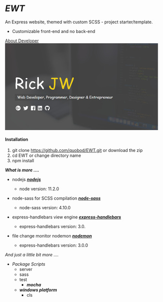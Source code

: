 # _EWT_

An Express website, themed with custom SCSS - project starter/template.
- Customizable front-end and no back-end

[About Developer](https://rickjw.herokuapp.com/)
![My Site](/public/graphics/logo.png)

#### **Installation**

1. git clone https://github.com/quobod/EWT.git or download the zip
2. cd EWT or change directory name
3. npm install

**_What is more ...._**

- nodejs [**_nodejs_**](https://github.com/sass/node-sass)
    - node version: 11.2.0

- node-sass for SCSS compilation [**_node-sass_**](https://github.com/sass/node-sass)
    - node-sass version: 4.10.0
	
- express-handlebars view engine [**_express-handlebars_**](https://github.com/ericf/express-handlebars)
	- express-handlebars version: 3.0.
	
- file change monitor nodemon [**_nodemon_**](https://github.com/remy/nodemon)
	- express-handlebars version: 3.0.0
	
_And just a little bit more ...._

- _Package Scripts_
	- server
	- sass
	- test
		- **_mocha_**
	- **_windows platform_**
		- cls